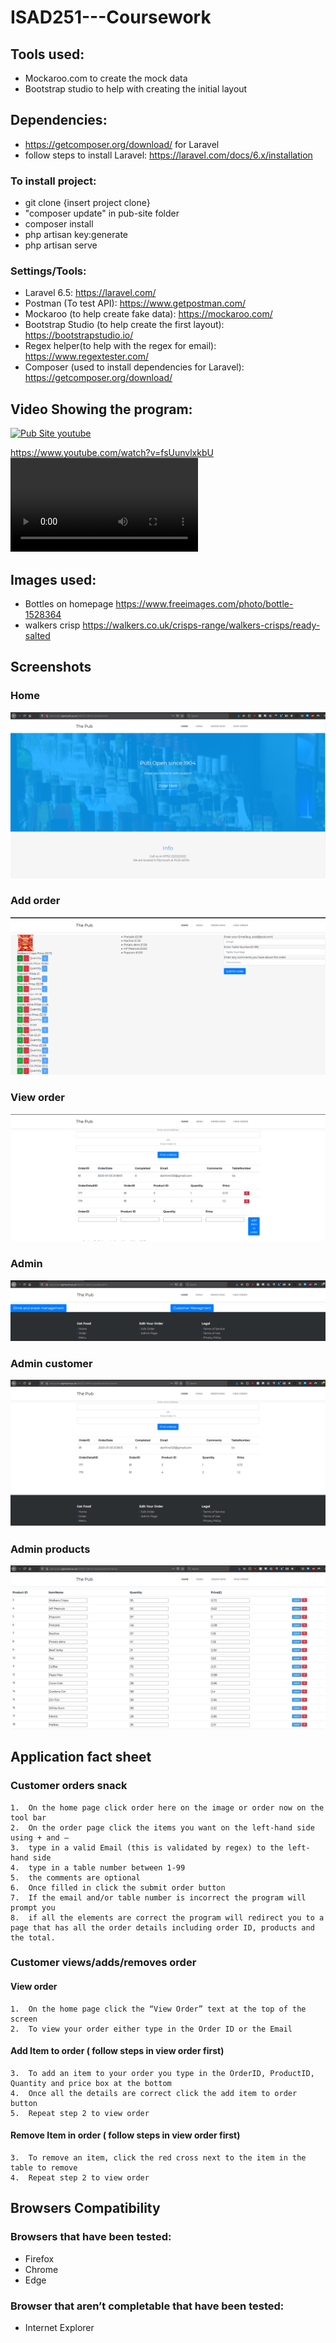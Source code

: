 # ISAD251---Coursework

## Tools used:
- Mockaroo.com to create the mock data
- Bootstrap studio to help with creating the initial layout

## Dependencies:
- https://getcomposer.org/download/ for Laravel 
- follow steps to install Laravel: https://laravel.com/docs/6.x/installation

### To install project:
- git clone {insert project clone}
- "composer update" in pub-site folder
- composer install
- php artisan key:generate
- php artisan serve

### Settings/Tools:
- Laravel 6.5: https://laravel.com/
- Postman (To test API): https://www.getpostman.com/
- Mockaroo (to help create fake data): https://mockaroo.com/
- Bootstrap Studio (to help create the first layout): https://bootstrapstudio.io/ 
- Regex helper(to help with the regex for email): https://www.regextester.com/ 
- Composer (used to install dependencies for Laravel): https://getcomposer.org/download/

## Video Showing the program:
[![Pub Site youtube](https://img.youtube.com/vi/fsUunvlxkbU/0.jpg)](https://www.youtube.com/watch?v=fsUunvlxkbU)

https://www.youtube.com/watch?v=fsUunvlxkbU<VIDEO ID>

## Images used:
- Bottles on homepage https://www.freeimages.com/photo/bottle-1528364
- walkers crisp https://walkers.co.uk/crisps-range/walkers-crisps/ready-salted

## Screenshots
### Home
![homePage](Screenshot/homePage.PNG "Home Page")
### Add order
![addOrder](Screenshot/addOrder.PNG "Add Order")
### View order
![viewOrder](Screenshot/viewOrder.PNG "View Order")
### Admin
![admin](Screenshot/admin.PNG "Admin")
### Admin customer
![adminCustomer](Screenshot/adminCustomer.PNG "Admin Customer")
### Admin products
![adminProducts](Screenshot/adminProducts.PNG "Admin Products")

## Application fact sheet
### Customer orders snack
    1.	On the home page click order here on the image or order now on the tool bar
    2.	On the order page click the items you want on the left-hand side using + and –
    3.	type in a valid Email (this is validated by regex) to the left-hand side
    4.	type in a table number between 1-99
    5.	the comments are optional
    6.	Once filled in click the submit order button
    7.	If the email and/or table number is incorrect the program will prompt you 
    8.	if all the elements are correct the program will redirect you to a page that has all the order details including order ID, products and the total.
### Customer views/adds/removes order
#### View order
    1.	On the home page click the “View Order” text at the top of the screen
    2.	To view your order either type in the Order ID or the Email
#### Add Item to order ( follow steps in view order first)
    3.	To add an item to your order you type in the OrderID, ProductID, Quantity and price box at the bottom
    4.	Once all the details are correct click the add item to order button
    5.	Repeat step 2 to view order
#### Remove Item in order ( follow steps in view order first)
    3.	To remove an item, click the red cross next to the item in the table to remove
    4.	Repeat step 2 to view order




## Browsers Compatibility
### Browsers that have been tested:
- Firefox
- Chrome
- Edge
### Browser that aren’t completable that have been tested:
- Internet Explorer
